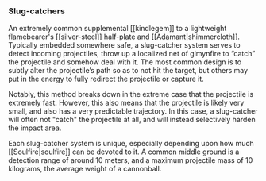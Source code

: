 ### Slug-catchers

An extremely common supplemental [[kindlegem]] to a lightweight flamebearer's [[silver-steel]] half-plate and [[Adamant|shimmercloth]]. Typically embedded somewhere safe, a slug-catcher system serves to detect incoming projectiles, throw up a localized net of gimynfire to “catch” the projectile and somehow deal with it. The most common design is to subtly alter the projectile’s path so as to not hit the target, but others may put in the energy to fully redirect the projectile or capture it.

Notably, this method breaks down in the extreme case that the projectile is extremely fast. However, this also means that the projectile is likely very small, and also has a very predictable trajectory. In this case, a slug-catcher will often not "catch" the projectile at all, and will instead selectively harden the impact area.

Each slug-catcher system is unique, especially depending upon how much [[Soulfire|soulfire]] can be devoted to it. A common middle ground is a detection range of around 10 meters, and a maximum projectile mass of 10 kilograms, the average weight of a cannonball.
